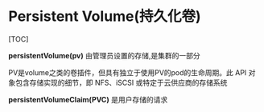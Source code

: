 # Persistent Volume(持久化卷)

[TOC]

**persistentVolume(pv)** 由管理员设置的存储,是集群的一部分

PV是volume之类的卷插件，但具有独立于使用PV的pod的生命周期。此 API 对象包含存储实现的细节，即 NFS、iSCSI 或特定于云供应商的存储系统

**persistentVolumeClaim(PVC)** 是用户存储的请求


